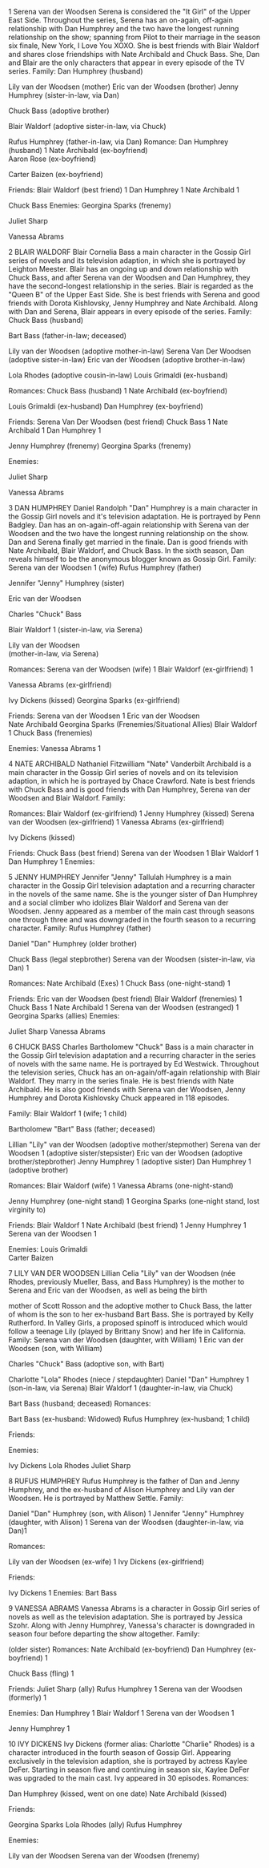  1
 Serena van der Woodsen
Serena is considered the "It Girl" of the Upper East Side. Throughout the series, Serena has an on-again, off-again relationship with Dan Humphrey and the two have the longest running relationship on the show; spanning from Pilot to their marriage in the season six finale, New York, I Love You XOXO. She is best friends with Blair Waldorf and shares close friendships with Nate Archibald and Chuck Bass.
She, Dan and Blair are the only     characters that appear in every episode of the TV series.
Family:
Dan Humphrey (husband)
<!-- William van der Woodsen (father) -->
Lily van der Woodsen (mother)
Eric van der Woodsen (brother)
Jenny Humphrey (sister-in-law, via Dan)
<!-- Milo Humphrey (legal step-son, via Dan) -->
<!-- Scott Rosson (maternal half-brother/brother-in-law) 
Charlotte "Lola" Rhodes
(paternal half-sister/cousin) -->
Chuck Bass
(adoptive brother)
<!-- CeCe and Rick Rhodes
(maternal grandparents) -->
<!-- Carol Rhodes (maternal aunt) -->
Blair Waldorf
(adoptive sister-in-law, via Chuck)
<!-- Henry Bass
(nephew, via Chuck and Blair) -->
<!-- Alison Humphrey
(mother-in-law, via Dan) -->
Rufus Humphrey
(father-in-law, via Dan)
Romance:
Dan Humphrey (husband)             1
Nate Archibald (ex-boyfriend)      
Aaron Rose (ex-boyfriend)
<!-- Gabriel Edwards (ex-boyfriend) -->
Carter Baizen (ex-boyfriend)
<!-- Ben Donovan (ex-boyfriend) -->
<!-- Steven Spence (ex-boyfriend) -->
<!-- Tripp van der Bilt (affair) -->
<!-- Colin Forrester (ex-boyfriend) -->
Friends:
Blair Waldorf (best friend)        1
Dan Humphrey                       1
Nate Archibald                     1
                            
 Chuck Bass
Enemies:
Georgina Sparks (frenemy) 
<!-- Ivy Dickens (frenemy)  -->
Juliet Sharp
<!-- Maureen van der Bilt Sage Spence -->
<!-- Poppy Lifton -->
Vanessa Abrams 



2
BLAIR WALDORF
Blair Cornelia Bass a main character in the Gossip Girl series of novels and its television adaption, in which she is portrayed by Leighton Meester.
Blair has an ongoing up and down relationship with Chuck Bass, and after Serena van der Woodsen and Dan Humphrey, they have the second-longest relationship in the series. Blair is regarded as the "Queen B" of the Upper East Side. She is best friends with Serena and good friends with Dorota Kishlovsky, Jenny Humphrey and Nate Archibald.
Along with Dan and Serena, Blair appears in every episode of the series.
Family:
Chuck Bass (husband)
<!-- Henry Bass (son) -->
<!-- Baby Waldorf (daughter; miscarriage, with Louis) Harold Waldorf (father) -->
<!-- Eleanor Waldorf (mother) -->
<!-- Roman Garrel (paternal step-father) -->
<!-- Cyrus Rose (maternal step-father) -->
<!-- Aaron Rose (maternal step-brother) -->
Bart Bass (father-in-law; deceased)
<!-- Evelyn Bass (mother-in-law) -->
Lily van der Woodsen (adoptive mother-in-law) 
Serena Van Der Woodsen (adoptive sister-in-law) 
Eric van der Woodsen (adoptive brother-in-law) 
<!-- Jack Bass (uncle-in-law) -->
<!-- CeCe Rhodes (adoptive grandmother-in-law) Carol Rhodes (adoptive aunt-in-law) -->
Lola Rhodes (adoptive cousin-in-law)
Louis Grimaldi (ex-husband)
<!-- Beatrice Grimaldi (former sister-in-law) -->
<!-- Sophie Grimaldi (former mother-in-law)  -->
Romances:
Chuck Bass (husband)      1
Nate Archibald (ex-boyfriend)
<!-- Marcus Beaton (ex-boyfriend) -->
Louis Grimaldi (ex-husband) 
 Dan Humphrey (ex-boyfriend)

Friends:
Serena Van Der Woodsen (best friend) 
Chuck Bass             1
Nate Archibald          1
Dan Humphrey           1
<!-- Dorota Kishlovsky -->
Jenny Humphrey (frenemy) 
Georgina Sparks (frenemy) 

Enemies:
<!-- Beatrice Grimaldi (Frenemies)  -->
Juliet Sharp
<!-- Poppy Lifton -->
<!-- Rachel Carr -->
Vanessa Abrams






3
DAN HUMPHREY
Daniel Randolph "Dan" Humphrey is a main character in the Gossip Girl novels and
it's television adaptation. He is portrayed by Penn Badgley.
Dan has an on-again-off-again relationship with Serena van der Woodsen and the two have the longest running relationship on the show. Dan and Serena finally get married in the finale. Dan is good friends with Nate Archibald, Blair Waldorf, and Chuck Bass. In the sixth season, Dan reveals himself to be the anonymous blogger known as Gossip Girl.
Family:
Serena van der Woodsen           1
(wife)
Rufus Humphrey
(father)
<!-- Alison Humphrey -->
<!-- (mother) -->
Jennifer "Jenny" Humphrey
(sister)
<!-- Scott Rosson -->
<!-- (paternal half brother/brother-in-law) -->
<!-- Milo Humphrey -->
<!-- (legal son via Georgina) -->
Eric van der Woodsen
<!-- (brother-in-law, via Serena) -->
Charles "Chuck" Bass
<!-- (adoptive brother-in-law, via Serena) -->
<!-- Charlotte "Lola" Rhodes -->
<!-- (half-sister-in-law, via Serena) -->
Blair Waldorf   1
(sister-in-law, via Serena)
                                      
 <!-- Henry Bass
(nephew, via Serena) -->
<!-- William van der Woodsen
(father-in-law, via Serena) -->
Lily van der Woodsen  
(mother-in-law, via Serena)

Romances:
Serena van der Woodsen (wife)   1
Blair Waldorf (ex-girlfriend)  1
<!-- Olivia Burke (ex-girlfriend) -->
<!-- Rachel Carr (ex-girlfriend) -->
Vanessa Abrams (ex-girlfriend)
<!-- Willa Weinstein (kissed) -->
Ivy Dickens (kissed)
Georgina Sparks (ex-girlfriend)

Friends:
Serena van der Woodsen   1
Eric van der Woodsen   
Nate Archibald
Georgina Sparks (Frenemies/Situational Allies) 
Blair Waldorf   1
Chuck Bass 
(frenemies)

Enemies:
Vanessa Abrams   1



4
NATE ARCHIBALD
Nathaniel Fitzwilliam "Nate" Vanderbilt Archibald is a main character in the Gossip Girl series of novels and on its television adaption, in which he is portrayed by Chace Crawford. Nate is best friends with Chuck Bass and is good friends with Dan Humphrey, Serena van der Woodsen and Blair Waldorf.
Family:
<!-- Howard Archibald (father) -->
<!-- Anne Archibald -->
<!-- (mother; née van der Bilt) William van der Bilt (maternal grandfather) Tripp van der Bilt (cousin) -->
<!-- Maureen van der Bilt (cousin-in-law, via Tripp)  -->

Romances:
Blair Waldorf (ex-girlfriend) 1
 Jenny Humphrey (kissed)
Serena van der Woodsen (ex-girlfriend)  1
Vanessa Abrams (ex-girlfriend)
<!-- Catherine Beaton -->
<!-- (affair) -->
<!-- Jordan Steele -->
<!-- (kissed) -->
<!-- Bree Buckley (ex-girlfriend) -->
<!-- Juliet Sharp (ex-girlfriend) -->
<!-- Raina Thorpe (ex-girlfriend) -->
Ivy Dickens
(kissed)
<!-- Diana Payne (ex-girlfriend) -->
<!-- Lola Rhodes (ex-girlfriend) -->
<!-- Sage Spence (ex-girlfriend) -->
Friends:
Chuck Bass (best friend) 
Serena van der Woodsen   1
Blair Waldorf  1
Dan Humphrey     1
Enemies:
<!-- Carter Baizen -->
<!-- Tripp van der Bilt -->


5
JENNY HUMPHREY
Jennifer "Jenny" Tallulah Humphrey is a main character in the Gossip Girl television adaptation and a recurring character in the novels of the same name. She is the younger sister of Dan Humphrey and a social climber who idolizes Blair Waldorf and Serena van der Woodsen.
Jenny appeared as a member of the main cast through seasons one through three and was downgraded in the fourth season to a recurring character.
Family:
Rufus Humphrey (father)
             
 <!-- Alison Humphrey (mother) -->
Daniel "Dan" Humphrey (older brother)
<!-- Scott Rosson -->
<!-- (paternal half-brother) -->
Chuck Bass
(legal stepbrother)
Serena van der Woodsen (sister-in-law, via Dan)  1
<!-- Milo Sparks -->
<!-- (legal nephew, via Dan Humphrey) -->
 <!-- Henry Bass -->
<!-- (legal nephew, via Chuck Bass)  -->
Romances:
Nate Archibald (Exes)   1
Chuck Bass (one-night-stand) 1
<!-- Asher Hornsby (ex-boyfriend)  -->
<!-- Damien Dalgaard (ex-boyfriend) -->
 Friends:
Eric van der Woodsen (best friend) 
Blair Waldorf (frenemies)  1
Chuck Bass    1
Nate Archibald   1
Serena van der Woodsen (estranged)    1
Georgina Sparks (allies)
Enemies:
<!-- Agnes Andrews -->
<!-- Hazel Williams -->
<!-- Jonathan Whitney -->
<!-- Penelope Shafai -->
Juliet Sharp
Vanessa Abrams
<!-- Kira Abernathy -->



6
CHUCK BASS
Charles Bartholomew "Chuck" Bass is a main character in the Gossip Girl television adaptation and a recurring character in the series of novels with the same name. He is portrayed by Ed Westwick.
Throughout the television series, Chuck has an on-again/off-again relationship with Blair Waldorf. They marry in the series finale.
He is best friends with Nate Archibald. He is also good friends with Serena van der Woodsen, Jenny Humphrey and Dorota Kishlovsky Chuck appeared in 118 episodes. 

Family:
Blair Waldorf   1
 (wife; 1 child)
<!-- Henry Bass
(son, with Blair Waldorf) -->
Bartholomew "Bart" Bass
(father; deceased)
<!-- Evelyn Bass
(mother) -->
Lillian "Lily" van der Woodsen 
(adoptive mother/stepmother)
Serena van der Woodsen   1
(adoptive sister/stepsister)
Eric van der Woodsen
(adoptive brother/stepbrother)
Jenny Humphrey    1
(adoptive sister)
Dan Humphrey    1
(adoptive brother)
<!-- Jack Bass
(paternal uncle) -->
<!-- CeCe and Rick Rhodes
(adoptive grandparents) -->

Romances:
Blair Waldorf (wife)            1
Vanessa Abrams (one-night-stand) 
<!-- Elle (fling) -->
<!-- Eva Coupeau (ex-girlfriend) -->
<!-- Raina Thorpe (ex-girlfriend) -->
Jenny Humphrey (one-night stand)   1
Georgina Sparks (one-night stand, lost virginity to)
 <!-- Josh Ellis (kissed) -->

Friends:
Blair Waldorf        1
Nate Archibald (best friend)    1
Jenny Humphrey   1
Serena van der Woodsen   1

Enemies:
Louis Grimaldi  
Carter Baizen
<!-- Russell Thorpe -->
<!-- Bart Bass -->



7
LILY VAN DER WOODSEN
Lillian Celia "Lily" van der Woodsen (née Rhodes, previously Mueller, Bass, and Bass Humphrey) is the mother to Serena and Eric van der Woodsen, as well as being the birth

 mother of Scott Rosson and the adoptive mother to Chuck Bass, the latter of whom is the son to her ex-husband Bart Bass. She is portrayed by Kelly Rutherford.
In Valley Girls, a proposed spinoff is introduced which would follow a teenage Lily (played by Brittany Snow) and her life in California.
Family:
Serena van der Woodsen (daughter, with William)  1
Eric van der Woodsen (son, with William)
<!-- Scott Rosson
(son, with Rufus; given up) -->
Charles "Chuck" Bass
(adoptive son, with Bart)
<!-- Celia "CeCe" Rhodes (mother; deceased) -->
<!-- Richard "Rick" Rhodes (father) -->
<!-- Carol Rhodes -->
<!-- (older sister) -->
<!-- Henry Bass
(adoptive grandson, via Chuck) -->
Charlotte "Lola" Rhodes
(niece / stepdaughter)
Daniel "Dan" Humphrey  1
(son-in-law, via Serena)
Blair Waldorf   1
(daughter-in-law, via Chuck)
<!-- William van der Woodsen
(husband; 2 children) -->
Bart Bass
(husband; deceased)
Romances:
<!-- William van der Woodsen
(husband; second time) -->
<!-- (ex-husband; first time; 2 children) -->
Bart Bass (ex-husband: Widowed)
Rufus Humphrey
(ex-husband; 1 child)
<!-- Klaus Mueller (ex-husband) -->
<!-- Claus Richter (ex-boyfriend) -->
<!-- Owen Campos (ex-boyfriend) -->
<!-- Steven Spence (One night stand) -->
<!-- Russell Thorpe (ex-boyfriend/One night stand) -->
Friends: 
<!-- Eleanor Waldorf -->
Enemies:
<!-- Alison Humphrey -->
  
 <!-- Ben Donovan  -->
 <!-- Carol Rhodes  -->
 Ivy Dickens 
 Lola Rhodes 
 Juliet Sharp



 8
RUFUS HUMPHREY
Rufus Humphrey is the father of Dan and Jenny Humphrey, and the ex-husband of Alison Humphrey and Lily van der Woodsen. He is portrayed by Matthew Settle.
Family:
<!-- Scott Rosson -->
<!-- (son, with Lily; given up) -->
 Daniel "Dan" Humphrey (son, with Alison)  1
Jennifer "Jenny" Humphrey (daughter, with Alison)  1
Serena van der Woodsen (daughter-in-law, via Dan)1

 Romances:
<!-- Lisa Loeb (girlfriend) -->
<!-- Alison Humphrey (ex-wife) -->
Lily van der Woodsen (ex-wife) 1
Ivy Dickens (ex-girlfriend) 
<!-- Clare (ex-girlfriend) -->
Friends:
<!-- Cyrus Rose -->
Ivy Dickens   1
Enemies:
Bart Bass



9
VANESSA ABRAMS
Vanessa Abrams is a character in Gossip Girl series of novels as well as the television adaptation. She is portrayed by Jessica Szohr. Along with Jenny Humphrey, Vanessa's character is downgraded in season four before departing the show altogether.
Family:
<!-- Arlo Abrams (father) -->
<!-- Gabriela Abrams (mother) -->
<!-- Ruby Abrams -->
(older sister)
Romances:
Nate Archibald (ex-boyfriend) 
Dan Humphrey (ex-boyfriend)   1
<!-- Scott Rosson (ex-boyfriend) -->
  
 Chuck Bass (fling)   1

Friends:
Juliet Sharp (ally) 
Rufus Humphrey  1
Serena van der Woodsen (formerly)  1

Enemies:
Dan Humphrey 1
Blair Waldorf   1 
Serena van der Woodsen  1
<!-- Georgina Sparks  -->
Jenny Humphrey   1
<!-- Poppy Lifton -->


10
IVY DICKENS
Ivy Dickens (former alias: Charlotte "Charlie" Rhodes) is a character introduced in the fourth season of Gossip Girl. Appearing exclusively in the television adaption, she is portrayed by actress Kaylee DeFer.
Starting in season five and continuing in season six, Kaylee DeFer was upgraded to the main cast. Ivy appeared in 30 episodes.
Romances:
<!-- Max Harding (ex-boyfriend) -->
Dan Humphrey (kissed, went on one date) 
Nate Archibald (kissed)
<!-- William van der Woodsen (ex-boyfriend) -->
Friends:
<!-- CeCe Rhodes -->
 Georgina Sparks 
 Lola Rhodes (ally) 
 Rufus Humphrey 
 
 Enemies:
<!-- Carol Rhodes -->
Lily van der Woodsen
Serena van der Woodsen (frenemy)
     